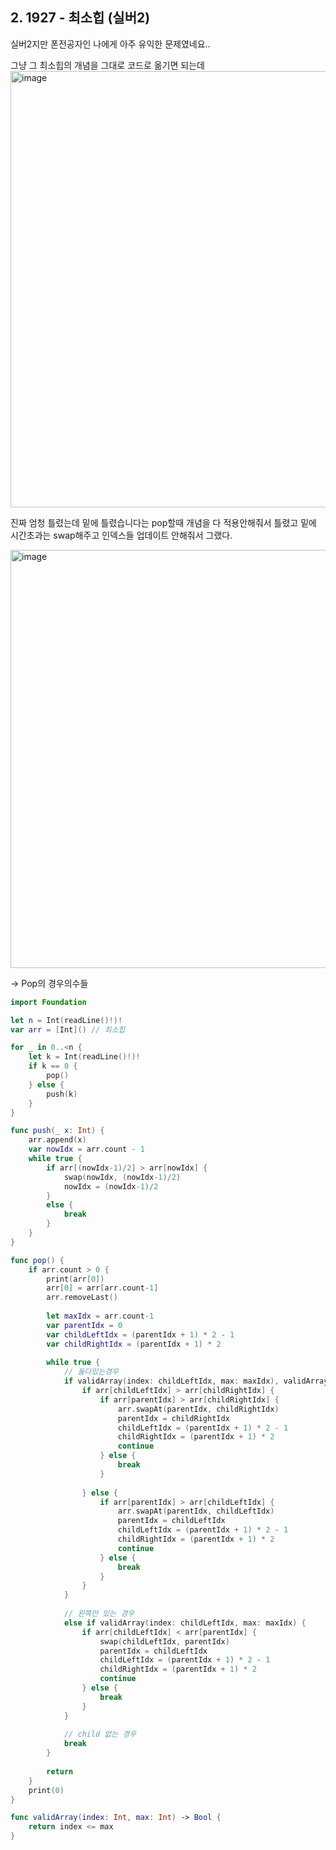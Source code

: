 ## 2. 1927 - 최소힙 (실버2) 

실버2지만 폰전공자인 나에게 아주 유익한 문제였네요..

그냥 그 최소힙의 개념을 그대로 코드로 옮기면 되는데
<img width="698" alt="image" src="https://github.com/wavve-algorithm/algorithm/assets/68391767/68518d27-2189-4706-80f9-2463899cca41">

진짜 엄청 틀렸는데 밑에 틀렸습니다는 pop할때 개념을 다 적용안해줘서 틀렸고
밑에 시간초과는 swap해주고 인덱스들 업데이트 안해줘서 그랬다.

<img width="669" alt="image" src="https://github.com/wavve-algorithm/algorithm/assets/68391767/971c7278-1024-4566-b277-fa426e987a2c">

-> Pop의 경우의수들

``` swift
import Foundation

let n = Int(readLine()!)!
var arr = [Int]() // 최소힙

for _ in 0..<n {
    let k = Int(readLine()!)!
    if k == 0 {
        pop()
    } else {
        push(k)
    }
}

func push(_ x: Int) {
    arr.append(x)
    var nowIdx = arr.count - 1
    while true {
        if arr[(nowIdx-1)/2] > arr[nowIdx] {
            swap(nowIdx, (nowIdx-1)/2)
            nowIdx = (nowIdx-1)/2
        }
        else {
            break
        }
    }
}

func pop() {
    if arr.count > 0 {
        print(arr[0])
        arr[0] = arr[arr.count-1]
        arr.removeLast()
        
        let maxIdx = arr.count-1
        var parentIdx = 0
        var childLeftIdx = (parentIdx + 1) * 2 - 1
        var childRightIdx = (parentIdx + 1) * 2
        
        while true {
            // 둘다있는경우
            if validArray(index: childLeftIdx, max: maxIdx), validArray(index: childRightIdx, max: maxIdx) {
                if arr[childLeftIdx] > arr[childRightIdx] {
                    if arr[parentIdx] > arr[childRightIdx] {
                        arr.swapAt(parentIdx, childRightIdx)
                        parentIdx = childRightIdx
                        childLeftIdx = (parentIdx + 1) * 2 - 1
                        childRightIdx = (parentIdx + 1) * 2
                        continue
                    } else {
                        break
                    }
                    
                } else {
                    if arr[parentIdx] > arr[childLeftIdx] {
                        arr.swapAt(parentIdx, childLeftIdx)
                        parentIdx = childLeftIdx
                        childLeftIdx = (parentIdx + 1) * 2 - 1
                        childRightIdx = (parentIdx + 1) * 2
                        continue
                    } else {
                        break
                    }
                }
            }
            
            // 왼쪽만 있는 경우
            else if validArray(index: childLeftIdx, max: maxIdx) {
                if arr[childLeftIdx] < arr[parentIdx] {
                    swap(childLeftIdx, parentIdx)
                    parentIdx = childLeftIdx
                    childLeftIdx = (parentIdx + 1) * 2 - 1
                    childRightIdx = (parentIdx + 1) * 2
                    continue
                } else {
                    break
                }
            }
            
            // child 없는 경우
            break
        }
        
        return
    }
    print(0)
}

func validArray(index: Int, max: Int) -> Bool {
    return index <= max
}

```
